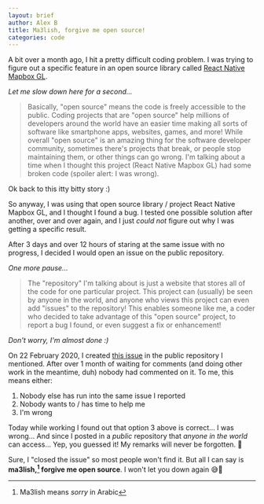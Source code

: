 ```yaml
---
layout: brief
author: Alex B
title: Ma3lish, forgive me open source!
categories: code
---
```


A bit over a month ago, I hit a pretty difficult coding problem. I was trying to figure out a specific feature in an open source library called [React Native Mapbox GL](https://github.com/react-native-mapbox-gl/maps).

_Let me slow down here for a second..._

> Basically, "open source" means the code is freely accessible to the public. Coding projects that are "open source" help millions of developers around the world have an easier time making all sorts of software like smartphone apps, websites, games, and more! While overall "open source" is an amazing thing for the software developer community, sometimes there's projects that break, or people stop maintaining them, or other things can go wrong. I'm talking about a time when I thought this project (React Native Mapbox GL) had some broken code (spoiler alert: I was wrong).

Ok back to this itty bitty story :)

So anyway, I was using that open source library / project React Native Mapbox GL, and I thought I found a bug. I tested one possible solution after another, over and over again, and I just _could not_ figure out why I was getting a specific result.

After 3 days and over 12 hours of staring at the same issue with no progress, I decided I would open an issue on the public repository.

_One more pause..._

> The "repository" I'm talking about is just a website that stores all of the code for one particular project. This project can (usually) be seen by anyone in the world, and anyone who views this project can even add "issues" to the repository! This enables someone like me, a coder who decided to take advantage of this "open source" project, to report a bug I found, or even suggest a fix or enhancement!

_Don't worry, I'm almost done :)_

On 22 February 2020, I created [this issue](https://github.com/react-native-mapbox-gl/maps/issues/683) in the public repository I mentioned. After over 1 month of waiting for comments (and doing other work in the meantime, duh) nobody had commented on it. To me, this means either:

1. Nobody else has run into the same issue I reported
1. Nobody wants to / has time to help me
1. I'm wrong

Today while working I found out that option 3 above is correct... I was wrong... And since I posted in a _public_ repository that _anyone in the world_ can access... Yep, you guessed it! My remarks will never be forgotten. 😬

Sure, I "closed the issue" so most people won't find it. But all I can say is **ma3lish,[^1] forgive me open source**. I won't let you down again 😅🙈

[^1]: Ma3lish means _sorry_ in Arabic
